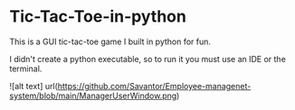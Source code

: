 # Tic-Tac-Toe-in-python
This is a GUI tic-tac-toe game I built in python for fun.

I didn't create a python executable, so to run it you must use an IDE or the terminal.

![alt text] url(https://github.com/Savantor/Employee-managenet-system/blob/main/ManagerUserWindow.png)
